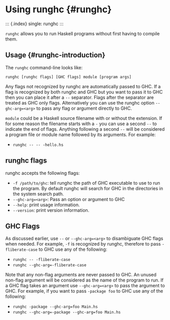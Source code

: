 Using runghc {#runghc}
============

::: {.index}
single: runghc
:::

`runghc` allows you to run Haskell programs without first having to
compile them.

Usage {#runghc-introduction}
-----

The `runghc` command-line looks like:

``` {.sourceCode .none}
runghc [runghc flags] [GHC flags] module [program args]
```

Any flags not recognized by runghc are automatically passed to GHC. If a
flag is recognized by both runghc and GHC but you want to pass it to GHC
then you can place it after a `--` separator. Flags after the separator
are treated as GHC only flags. Alternatively you can use the runghc
option `--ghc-arg=<arg>` to pass any flag or argument directly to GHC.

`module` could be a Haskell source filename with or without the
extension. If for some reason the filename starts with a `-` you can use
a second `--` to indicate the end of flags. Anything following a second
`--` will be considered a program file or module name followed by its
arguments. For example:

-   `runghc -- -- -hello.hs`

runghc flags
------------

runghc accepts the following flags:

-   `-f /path/to/ghc`: tell runghc the path of GHC executable to use to
    run the program. By default runghc will search for GHC in the
    directories in the system search path.
-   `--ghc-arg=<arg>`: Pass an option or argument to GHC
-   `--help`: print usage information.
-   `--version`: print version information.

GHC Flags
---------

As discussed earlier, use `--` or `--ghc-arg=<arg>` to disambiguate GHC
flags when needed. For example, `-f` is recognized by runghc, therefore
to pass `-fliberate-case` to GHC use any of the following:

-   `runghc -- -fliberate-case`
-   `runghc --ghc-arg=-fliberate-case`

Note that any non-flag arguments are never passed to GHC. An unused
non-flag argument will be considered as the name of the program to run.
If a GHC flag takes an argument use `--ghc-arg=<arg>` to pass the
argument to GHC. For example, if you want to pass `-package foo` to GHC
use any of the following:

-   `runghc -package --ghc-arg=foo Main.hs`
-   `runghc --ghc-arg=-package --ghc-arg=foo Main.hs`
